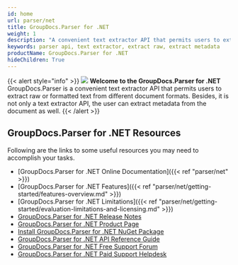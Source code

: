 ```yaml
---
id: home
url: parser/net
title: GroupDocs.Parser for .NET
weight: 1
description: "A convenient text extractor API that permits users to extract raw or formatted text from different document formats. Besides, it is not only a text extractor API, the user can extract metadata from the document as well. "
keywords: parser api, text extractor, extract raw, extract metadata
productName: GroupDocs.Parser for .NET
hideChildren: True
---
```

{{< alert style="info" >}}
![](/parser/net/images/home.png) **Welcome to the GroupDocs.Parser for .NET**  
GroupDocs.Parser is a convenient text extractor API that permits users to extract raw or formatted text from different document formats. Besides, it is not only a text extractor API, the user can extract metadata from the document as well.
{{< /alert >}}

## GroupDocs.Parser for .NET Resources
Following are the links to some useful resources you may need to accomplish your tasks.
*   [GroupDocs.Parser for .NET Online Documentation]({{< ref "parser/net" >}})
*   [GroupDocs.Parser for .NET Features]({{< ref "parser/net/getting-started/features-overview.md" >}})
*   [GroupDocs.Parser for .NET Limitations]({{< ref "parser/net/getting-started/evaluation-limitations-and-licensing.md" >}})
*   [GroupDocs.Parser for .NET Release Notes](https://releases.groupdocs.com/parser/net/release-notes/)
*   [GroupDocs.Parser for .NET Product Page](https://products.groupdocs.com/parser/net)
*   [Install GroupDocs.Parser for .NET NuGet Package](https://www.nuget.org/packages/GroupDocs.Parser/)
*   [GroupDocs.Parser for .NET API Reference Guide](https://reference.groupdocs.com/net/parser)
*   [GroupDocs.Parser for .NET Free Support Forum](https://forum.groupdocs.com/c/parser)
*   [GroupDocs.Parser for .NET Paid Support Helpdesk](https://helpdesk.groupdocs.com/)
